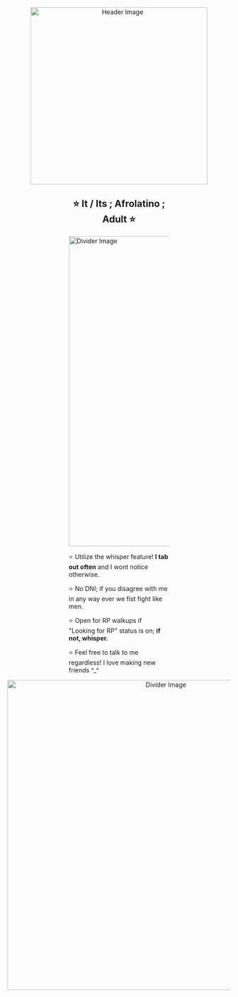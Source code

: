 <div align="center">
  <img src="https://github.com/Iabyrinth/Iabyrinth/assets/162846296/2c0ffdec-f1aa-43b9-981a-9c29efcb7a15" alt="Header Image" width="400" height="400" />
</div>

<div align="center">
  <div style="display: inline-block; width: 45%; text-align: left;">
    <h2 style="text-align: center;">⭐ It / Its ; Afrolatino ; Adult ⭐</h2>
    <img src="https://64.media.tumblr.com/fd0289ca7156b7d8f39c10df943f4f99/f726d737f3264f84-95/s1280x1920/bad8a0431abbedd47abe89654fe804fa542d7ad3.gifv" alt="Divider Image" width="700" />
    <p>⭐ Utilize the whisper feature! <strong>I tab out often</strong> and I wont notice otherwise.</p>
    <p>⭐ No DNI;   if you disagree with me in any way ever we fist fight like men.</p>
    <p>⭐ Open for RP walkups if "Looking for RP" status is on;    <strong>if not, whisper.</strong></p>
    <p>⭐ Feel free to talk to me regardless! I love making new friends ^_^</p>
  </div>
</div>

<div align="center">
  <img src="https://github.com/Iabyrinth/Iabyrinth/assets/162846296/259f526d-79de-43f8-a1d6-86d709457c0c" alt="Divider Image" width="700" />
</div>
